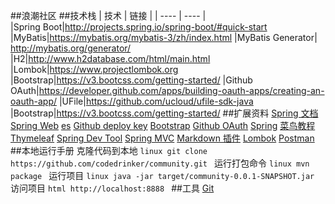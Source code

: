 ##浪潮社区
##技术栈
|  技术   | 链接  |
|  ----  | ----  |  
|Spring Boot|http://projects.spring.io/spring-boot/#quick-start
|MyBatis|https://mybatis.org/mybatis-3/zh/index.html
|MyBatis Generator| http://mybatis.org/generator/
|H2|http://www.h2database.com/html/main.html
|Lombok|https://www.projectlombok.org
|Bootstrap|https://v3.bootcss.com/getting-started/
|Github OAuth|https://developer.github.com/apps/building-oauth-apps/creating-an-oauth-app/
|UFile|https://github.com/ucloud/ufile-sdk-java
|Bootstrap|https://v3.bootcss.com/getting-started/
##扩展资料
[Spring 文档](https://spring.io/guides)
[Spring Web](https://spring.io/guides/gs/serving-web-content/)
[es](https://elasticsearch.cn/explore)
[Github deploy key](https://docs.github.com/en/free-pro-team@latest/developers/overview/managing-deploy-keys#deploy-keys)
[Bootstrap](https://v3.bootcss.com/getting-started/)
[Github OAuth](https://github.com/settings/applications/new)
[Spring](https://docs.spring.io/spring-boot/docs/2.0.0.RC1/reference/htmlsingle/#boot-features-embedded-database-support)
[菜鸟教程](https://www.runoob.com/mysql/mysql-tutorial.html)
[Thymeleaf](https://www.thymeleaf.org/doc/tutorials/3.0/usingthymeleaf.html#setting-attribute-values)
[Spring Dev Tool](https://docs.spring.io/spring-boot/docs/2.0.0.RC1/reference/htmlsingle/#using-boot-devtools)
[Spring MVC](https://docs.spring.io/spring-framework/docs/5.0.3.RELEASE/spring-framework-reference/web.html#mvc-handlermapping-interceptor)
[Markdown 插件](http://editor.md.ipandao.com/)
[Lombok](https://www.projectlombok.org/)
[Postman](https://chrome.google.com/webstore/detail/tabbed-postman-rest-clien/coohjcphdfgbiolnekdpbcijmhambjff)
##本地运行手册
    克隆代码到本地
    ```linux
        git clone https://github.com/codedrinker/community.git
    ```
    运行打包命令
    ```linux
        mvn package
    ```
    运行项目
    ```linux
        java -jar target/community-0.0.1-SNAPSHOT.jar
    ```
    访问项目
    ```html
        http://localhost:8888
    ```
##工具
[Git](https://git-scm.com/download)